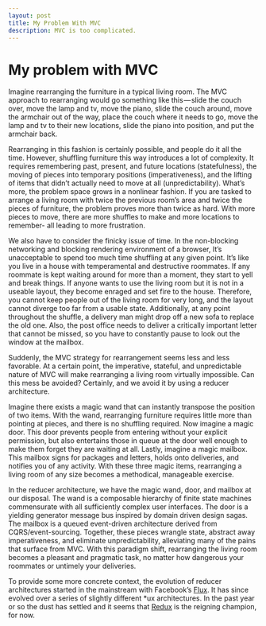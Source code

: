 ```yaml
---
layout: post
title: My Problem With MVC
description: MVC is too complicated.
---
```


# My problem with MVC

Imagine rearranging the furniture in a typical living room. The MVC approach to
rearranging would go something like this — slide the couch over, move the lamp
and tv, move the piano, slide the couch around, move the armchair out of the
way, place the couch where it needs to go, move the lamp and tv to their new
locations, slide the piano into position, and put the armchair back.

Rearranging in this fashion is certainly possible, and people do it all the
time. However, shuffling furniture this way introduces a lot of complexity. It
requires remembering past, present, and future locations (statefulness), the
moving of pieces into temporary positions (imperativeness), and the lifting of
items that didn’t actually need to move at all (unpredictability). What’s more,
the problem space grows in a nonlinear fashion. If you are tasked to arrange a
living room with twice the previous room’s area and twice the pieces of
furniture, the problem proves more than twice as hard. With more pieces to move,
there are more shuffles to make and more locations to remember- all leading to
more frustration.

We also have to consider the finicky issue of time. In the non-blocking
networking and blocking rendering environment of a browser, It’s unacceptable to
spend too much time shuffling at any given point. It’s like you live in a house
with temperamental and destructive roommates. If any roommate is kept waiting
around for more than a moment, they start to yell and break things. If anyone
wants to use the living room but it is not in a useable layout, they become
enraged and set fire to the house. Therefore, you cannot keep people out of the
living room for very long, and the layout cannot diverge too far from a usable
state. Additionally, at any point throughout the shuffle, a delivery man might
drop off a new sofa to replace the old one. Also, the post office needs to
deliver a critically important letter that cannot be missed, so you have to
constantly pause to look out the window at the mailbox.

Suddenly, the MVC strategy for rearrangement seems less and less favorable. At a
certain point, the imperative, stateful, and unpredictable nature of MVC will
make rearranging a living room virtually impossible. Can this mess be avoided?
Certainly, and we avoid it by using a reducer architecture.

Imagine there exists a magic wand that can instantly transpose the position of
two items. With the wand, rearranging furniture requires little more than
pointing at pieces, and there is no shuffling required. Now imagine a magic
door. This door prevents people from entering without your explicit permission,
but also entertains those in queue at the door well enough to make them forget
they are waiting at all. Lastly, imagine a magic mailbox. This mailbox signs for
packages and letters, holds onto deliveries, and notifies you of any activity.
With these three magic items, rearranging a living room of any size becomes a
methodical, manageable exercise.

In the reducer architecture, we have the magic wand, door, and mailbox at our
disposal. The wand is a composable hierarchy of finite state machines
commensurate with all sufficiently complex user interfaces. The door is a
yielding generator message bus inspired by domain driven design sagas. The
mailbox is a queued event-driven architecture derived from CQRS/event-sourcing.
Together, these pieces wrangle state, abstract away imperativeness, and
eliminate unpredictability, alleviating many of the pains that surface from MVC.
With this paradigm shift, rearranging the living room becomes a pleasant and
pragmatic task, no matter how dangerous your roommates or untimely your
deliveries.

To provide some more concrete context, the evolution of reducer architectures
started in the mainstream with Facebook’s
[Flux](https://github.com/facebook/flux). It has since evolved over a series of
slightly different *ux architectures. In the past year or so the dust has
settled and it seems that [Redux](https://redux.js.org/) is the reigning
champion, for now.
